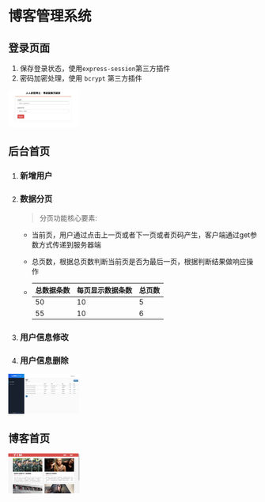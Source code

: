 # 博客管理系统

## 登录页面

1. 保存登录状态，使用`express-session`第三方插件
2. 密码加密处理，使用 `bcrypt` 第三方插件

<img src="./assets/images/login.png" style="zoom:15%;" />

## 后台首页

1. ### 新增用户

2. ### 数据分页

   > 分页功能核心要素:

   - 当前页，用户通过点击上一页或者下一页或者页码产生，客户端通过get参数方式传递到服务器端

   - 总页数，根据总页数判断当前页是否为最后一页，根据判断结果做响应操作

   - | 总数据条数 | 每页显示数据条数 | 总页数 |
     | ---------- | ---------------- | ------ |
     | 50         | 10               | 5      |
     | 55         | 10               | 6      |

3. ### 用户信息修改

4. ### 用户信息删除

<img src="./assets/images/home.png" style="zoom:15%;" />

## 博客首页

<img src="./assets/images/index.png" style="zoom:15%;" />